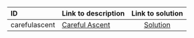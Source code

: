 | ID | Link to description | Link to solution |
|:---|:---|:---:|
| carefulascent | [Careful Ascent](https://open.kattis.com/problems/carefulascent) | [Solution](https://github.com/versenyi98/kattis-solutions/tree/main/solutions/Careful%20Ascent)|
